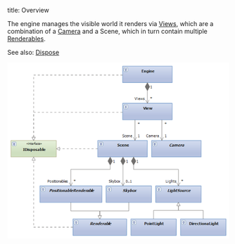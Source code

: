 title: Overview

The engine manages the visible world it renders via [Views](views.md), which are a combination of a [Camera](cameras.md) and a Scene, which in turn contain multiple [Renderables](renderables.md).

See also: [Dispose](../details/dispose.md)

![](../images/class_diagrams/scene_management.png)
